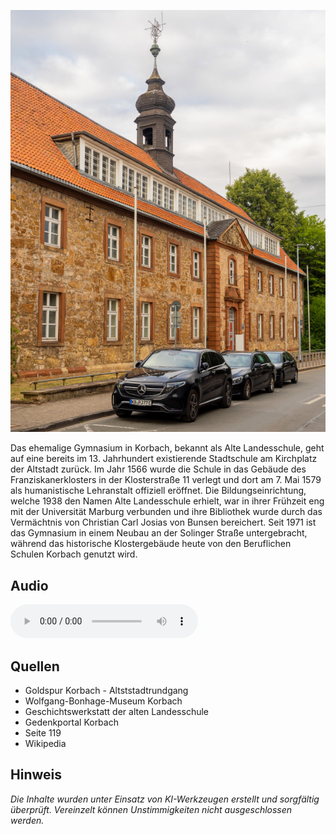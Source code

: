 ![Ehemaliges Gymnasium](./images/korbach/p24.jpg)

Das ehemalige Gymnasium in Korbach, bekannt als Alte Landesschule, geht auf eine bereits im 13. Jahrhundert existierende Stadtschule am Kirchplatz der Altstadt zurück. Im Jahr 1566 wurde die Schule in das Gebäude des Franziskanerklosters in der Klosterstraße 11 verlegt und dort am 7. Mai 1579 als humanistische Lehranstalt offiziell eröffnet. Die Bildungseinrichtung, welche 1938 den Namen Alte Landesschule erhielt, war in ihrer Frühzeit eng mit der Universität Marburg verbunden und ihre Bibliothek wurde durch das Vermächtnis von Christian Carl Josias von Bunsen bereichert. Seit 1971 ist das Gymnasium in einem Neubau an der Solinger Straße untergebracht, während das historische Klostergebäude heute von den Beruflichen Schulen Korbach genutzt wird.

## Audio

<audio controls class="full-width-audio">
  <source src="locales/korbach/de/p24.mp3" type="audio/mpeg">
  Dein Browser unterstützt kein Audioelement.
</audio>

## Quellen

- Goldspur Korbach - Altststadtrundgang
- Wolfgang-Bonhage-Museum Korbach
- Geschichtswerkstatt der alten Landesschule
- Gedenkportal Korbach
- Seite 119
- Wikipedia

## Hinweis

_Die Inhalte wurden unter Einsatz von KI-Werkzeugen erstellt und sorgfältig überprüft. Vereinzelt können Unstimmigkeiten nicht ausgeschlossen werden._